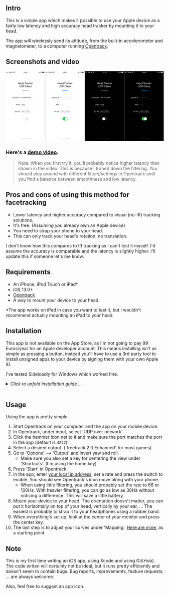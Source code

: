 ## Intro
This is a simple app which makes it possible to use your Apple device as a fairly low latency and high accuracy head tracker by mounting it to your head.

The app will wirelessly send its attitude, from the built-in accelerometer and magnetometer, to a computer running [Opentrack](https://github.com/opentrack/opentrack).

## Screenshots and video
<img src="./images/screenshots.png" width="700"><br>
### Here's a [demo video](https://youtu.be/NfirzQfyr58).<br>
> Note: When you first try it, you'll probably notice higher latency than shown in the video. This is because I turned down the filtering. You should play around with different filters/settings in Opentrack until you find a balance between smoothness and low latency.

## Pros and cons of using this method for facetracking
- Lower latency and higher accuracy compared to visual (no-IR) tracking solutions.
- It's free. (Assuming you already own an Apple device)
- You need to strap your phone to your head.
- This can only track your head's rotation, no translation.

I don't know how this compares to IR tracking as I can't test it myself. I'd assume the accuracy is comparable and the latency is slightly higher. I'll update this if someone let's me know.

## Requirements
- An iPhone, iPod Touch or iPad*
- iOS 13.0+
- [Opentrack](https://github.com/opentrack/opentrack)
- A way to mount your device to your head

*The app works on iPad in case you want to test it, but I wouldn't recommend actually mounting an iPad to your head.

## Installation
This app is not available on the App Store, as I'm not going to pay 99 Euros/year for an Apple developer account. This means installing isn't as simple as pressing a button, instead you'll have to use a 3rd party tool to install unsigned apps to your device by signing them with your own Apple ID.

I've tested Sideloadly for Windows which worked fine.<br>
<details><summary><i>Click to unfold installation guide ...</i></summary><br>

1. Install iTunes ([64bit](https://www.apple.com/itunes/download/win64)/[32bit](https://www.apple.com/itunes/download/win32)) if you haven't got it yet.
2. Install [Sideloadly](https://iosgods.com/topic/130167-introducing-sideloadly-working-cydia-impactor-alternative/).
3. Connect your device to your computer.
4. Start Sideloadly, you should see a bunch of letters/numbers in the 'Device' dropdown if your device is plugged in.
5. Go to [releases](https://github.com/Cecemel20/iOSHeadTrack/releases), download the `.IPA` file and drag it to the Sideloadly window.
6. Enter your Apple ID you'll be using to sign the app.<br>
If you don't want to enter your own Apple ID into a random tool, you can use 'no2fa.cecemel@gmail.com'. This is an Apple ID without two-factor authentication (2FA) that I made specifically for this purpose. Send me a message on Discord (Cecemel#6035) to get the password.<br>
<img src="./images/installation1.png" height="150"><br>
7. Click Start and enter the password for the Apple ID.
   - If you're using an account with 2FA, you'll get a message on an Apple device. Confirm it, it'll give you a 6-digit code that you'll need to enter in Sideloadly.
8. Wait a few seconds. If 'Done.' appears, the app is installed. I had to reboot my iPhone before it showed up on the homescreen.
9. Before you're able to start the app, you'll need to 'Trust' the Apple ID you used to sign the app. Go to Settings --> General on your device and scroll down.<br>
<img src="./images/installation2.png" height="250"><br>
10. Go to 'Device Management', press the email address you entered previously, press the 'Trust ...' button and confirm.<br>
<img src="./images/installation3.png" height="250"><br>
11. That's it, you should now be able to run the app.
</details><br>

## Usage
Using the app is pretty simple.
1. Start Opentrack on your computer and the app on your mobile device.
2. In Opentrack, under input, select 'UDP over network'.
3. Click the hammer icon net to it and make sure the port matches the port in the app (default is `4242`).
4. Select a desired output. ('freetrack 2.0 Enhanced' for most games)
5. Go to 'Options' --> 'Output' and invert yaw and roll.
   - Make sure you also set a key for centering the view under 'Shortcuts'. (I'm using the home key)
6. Press 'Start' in Opentrack.
7. In the app, enter [your local ip address](https://support.microsoft.com/en-us/windows/find-your-ip-address-f21a9bbc-c582-55cd-35e0-73431160a1b9), set a rate and press the switch to enable. You should see Opentrack's icon move along with your phone.
   - When using little filtering, you should probably set the rate to 66 or 100Hz. With heavier filtering, you can go as low as 30Hz without noticing a difference. This will save a little battery.
8. Mount your device to your head. The orientation doesn't matter, you can put it horizontally on top of your head, vertically by your ear, ... The easiest is probably to strap it to your headphones using a rubber band.
9. When everything's set up, look at the center of your monitor and press the center key.
10. The last step is to adjust your curves under 'Mapping'. [Here are mine](https://github.com/Cecemel20/iOSHeadTrack/tree/main/images/opentrack_curves), as a starting point.

## Note
This is my first time writing an iOS app, using Xcode and using Git(Hub). The code writen will certainly not be ideal, but it runs pretty efficiently and doesn't seem to contain bugs. Bug reports, improvements, feature requests, ... are always welcome.

Also, feel free to suggest an app icon.

